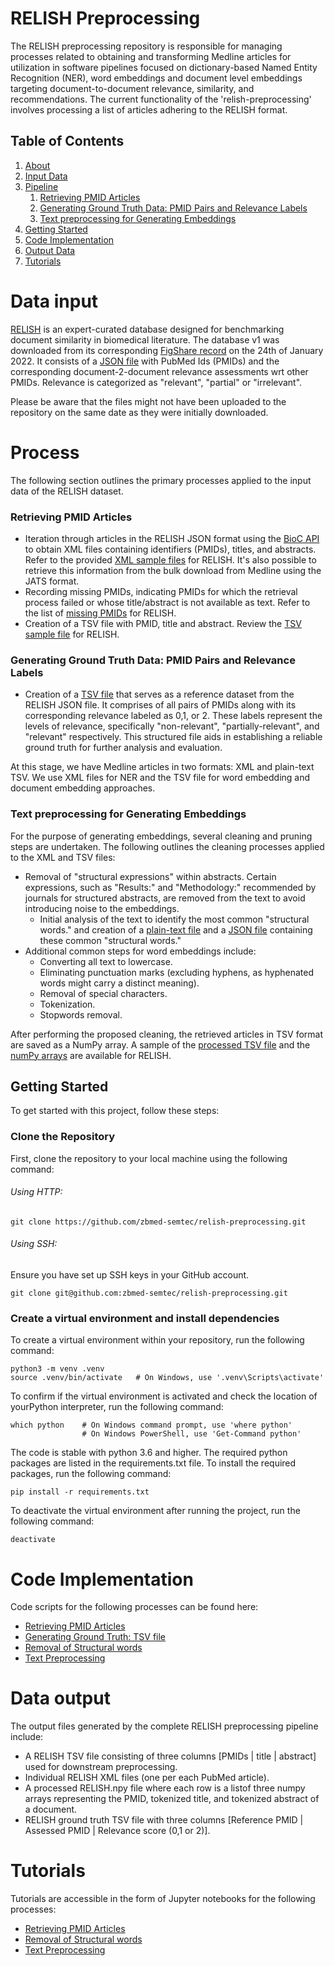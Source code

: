 # RELISH Preprocessing
The RELISH preprocessing repository is responsible for managing processes related to obtaining and transforming Medline articles for utilization in software pipelines focused on dictionary-based Named Entity Recognition (NER), word embeddings and  document level embeddings targeting document-to-document relevance, similarity, and recommendations. The current functionality of the 'relish-preprocessing' involves processing a list of articles adhering to the RELISH format.

## Table of Contents

1. [About](#about)
2. [Input Data](#input-data)
3. [Pipeline](#pipeline)
    1. [Retrieving PMID Articles](#retrieving-pmid-articles)
    2. [Generating Ground Truth Data: PMID Pairs and Relevance Labels](#generating-ground-truth-data-pmid-pairs-and-relevance-labels)
    3. [Text preprocessing for Generating Embeddings](#text-preprocessing-for-generating-embeddings)
4. [Getting Started](#getting-started)
5. [Code Implementation](#code-implementation)
6. [Output Data](#output-data)
7. [Tutorials](#tutorials)

# Data input
[RELISH](https://academic.oup.com/database/article/doi/10.1093/database/baz138/5871485?login=false) is an expert-curated database designed for benchmarking document similarity in biomedical literature. The database v1 was downloaded from its corresponding [FigShare record](https://figshare.com/projects/RELISH-DB/60095) on the 24th of January 2022. It consists of a [JSON file](https://github.com/zbmed-semtec/relish-preprocessing/blob/main/data/input/RELISH_v1.json) with PubMed Ids (PMIDs) and the corresponding document-2-document relevance assessments wrt other PMIDs. Relevance is categorized as "relevant", "partial" or "irrelevant".

Please be aware that the files might not have been uploaded to the repository on the same date as they were initially downloaded.


# Process
The following section outlines the primary processes applied to the input data of the RELISH dataset.

### Retrieving PMID Articles
+ Iteration through articles in the RELISH JSON format using the [BioC API](https://www.ncbi.nlm.nih.gov/research/bionlp/APIs/BioC-PubMed/) to obtain XML files containing identifiers (PMIDs), titles, and abstracts. Refer to the provided [XML sample files](https://github.com/zbmed-semtec/relish-preprocessing/blob/main/data/output/sample-files/xml) for RELISH. It's also possible to retrieve this information from the bulk download from Medline using the JATS format.
+ Recording missing PMIDs, indicating PMIDs for which the retrieval process failed or whose title/abstract is not available as text. Refer to the list of [missing PMIDs]() for RELISH.
+ Creation of a TSV file with PMID, title and abstract. Review the [TSV sample file](https://github.com/zbmed-semtec/relish-preprocessing/blob/main/data/output/sample-files/tsv/documents_20220822.tsv) for RELISH.


### Generating Ground Truth Data: PMID Pairs and Relevance Labels
+ Creation of a [TSV file](https://github.com/zbmed-semtec/relish-preprocessing/blob/main/data/output/relish-ground-truth/RELISH.tsv) that serves as a reference dataset from the RELISH JSON file. It comprises of all pairs of PMIDs along with its corresponding relevance labeled as 0,1, or 2. These labels represent the levels of relevance, specifically "non-relevant", "partially-relevant", and "relevant" respectively. This structured file aids in establishing a reliable ground truth for further analysis and evaluation.

At this stage, we have Medline articles in two formats: XML and plain-text TSV. We use XML files for NER and the TSV file for word embedding and document embedding approaches.

### Text preprocessing for Generating Embeddings
For the purpose of generating embeddings, several cleaning and pruning steps are undertaken. The following outlines the cleaning processes applied to the XML and TSV files:

+ Removal of "structural expressions" within abstracts. Certain expressions, such as "Results:" and "Methodology:" recommended by journals for structured abstracts, are removed from the text to avoid introducing noise to the embeddings.
    + Initial analysis of the text to identify the most common "structural words." and creation of a [plain-text file](https://github.com/zbmed-semtec/relish-preprocessing/blob/main/data/output/structure-words/structure_word_list_pruned.txt) and a [JSON file](https://github.com/zbmed-semtec/relish-preprocessing/blob/main/data/output/structure-words/structure_word_list.json) containing these common "structural words."
+ Additional common steps for word embeddings include:
    + Converting all text to lowercase.
    + Eliminating punctuation marks (excluding hyphens, as hyphenated words might carry a distinct meaning).
    + Removal of special characters.
    + Tokenization.
    + Stopwords removal.

After performing the proposed cleaning, the retrieved articles in TSV format are saved as a NumPy array. A sample of the [processed TSV file](https://github.com/zbmed-semtec/relish-preprocessing/blob/main/data/output/relish-preprocessed-text/RELISH_documents_pruned.tsv) and the [numPy arrays](https://github.com/zbmed-semtec/relish-preprocessing/blob/main/data/output/relish-preprocessed-text/RELISH_Tokenized.npy) are available for RELISH.


## Getting Started

To get started with this project, follow these steps:

### Clone the Repository
First, clone the repository to your local machine using the following command:

###### Using HTTP:

```
git clone https://github.com/zbmed-semtec/relish-preprocessing.git
```

###### Using SSH:
Ensure you have set up SSH keys in your GitHub account.

```
git clone git@github.com:zbmed-semtec/relish-preprocessing.git
```

### Create a virtual environment and install dependencies

To create a virtual environment within your repository, run the following command:

```
python3 -m venv .venv 
source .venv/bin/activate   # On Windows, use '.venv\Scripts\activate' 
```

To confirm if the virtual environment is activated and check the location of yourPython interpreter, run the following command:

```
which python    # On Windows command prompt, use 'where python'
                # On Windows PowerShell, use 'Get-Command python'
```
The code is stable with python 3.6 and higher. The required python packages are listed in the requirements.txt file. To install the required packages, run the following command:

```
pip install -r requirements.txt
```

To deactivate the virtual environment after running the project, run the following command:

```
deactivate
```

# Code Implementation
Code scripts for the following processes can be found here:
+ [Retrieving PMID Articles](https://github.com/zbmed-semtec/relish-preprocessing/blob/main/code/bioc-approach/bioc_api_retrieval.py)
+ [Generating Ground Truth: TSV file](https://github.com/zbmed-semtec/relish-preprocessing/blob/main/code/data-preprocessing/pmid_retrieval.py)
+ [Removal of Structural words](https://github.com/zbmed-semtec/relish-preprocessing/blob/main/code/structure-words-removal/structurewords_remover.py)
+ [Text Preprocessing](https://github.com/zbmed-semtec/relish-preprocessing/blob/main/code/data-preprocessing/preprocessing.py)

# Data output
The output files generated by the complete RELISH preprocessing pipeline include:

+ A RELISH TSV file consisting of three columns [PMIDs | title | abstract] used for downstream preprocessing. 
+ Individual RELISH XML files (one per each PubMed article).
+ A processed RELISH.npy file where each row is a listof three numpy arrays representing the PMID, tokenized title, and tokenized abstract of a document.  
+ RELISH ground truth TSV file with three columns [Reference PMID | Assessed PMID | Relevance score (0,1 or 2)].


# Tutorials
Tutorials are accessible in the form of Jupyter notebooks for the following processes:

+ [Retrieving PMID Articles](https://github.com/zbmed-semtec/relish-preprocessing/tree/main/docs/data-retrieval)
+ [Removal of Structural words](https://github.com/zbmed-semtec/relish-preprocessing/tree/main/docs/structure_words_removal)
+ [Text Preprocessing](https://github.com/zbmed-semtec/relish-preprocessing/tree/main/docs/phrase_preprocessing_tutorial)